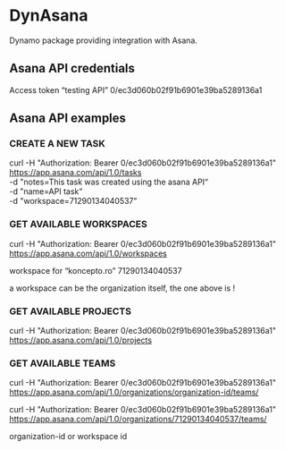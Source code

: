 # DynAsana
Dynamo package providing integration with Asana. 

## Asana API credentials
Access token “testing API”
0/ec3d060b02f91b6901e39ba5289136a1

## Asana API examples
### CREATE A NEW TASK
curl -H "Authorization: Bearer 0/ec3d060b02f91b6901e39ba5289136a1" \
https://app.asana.com/api/1.0/tasks \
-d "notes=This task was created using the asana API“ \
-d "name=API task“ \
-d "workspace=71290134040537"

### GET AVAILABLE WORKSPACES
curl -H "Authorization: Bearer 0/ec3d060b02f91b6901e39ba5289136a1" \
https://app.asana.com/api/1.0/workspaces

workspace for “koncepto.ro”
71290134040537

a workspace can be the organization itself, the one above is !

### GET AVAILABLE PROJECTS
curl -H "Authorization: Bearer 0/ec3d060b02f91b6901e39ba5289136a1" \
https://app.asana.com/api/1.0/projects

### GET AVAILABLE TEAMS
curl -H "Authorization: Bearer 0/ec3d060b02f91b6901e39ba5289136a1" \
https://app.asana.com/api/1.0/organizations/organization-id/teams/

curl -H "Authorization: Bearer 0/ec3d060b02f91b6901e39ba5289136a1" \
https://app.asana.com/api/1.0/organizations/71290134040537/teams/

organization-id or workspace id
